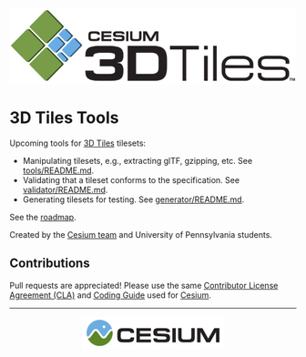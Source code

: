 <p align="center"><img src="figures/Cesium3DTiles.png" /></p>

# 3D Tiles Tools

Upcoming tools for [3D Tiles](https://github.com/AnalyticalGraphicsInc/3d-tiles/blob/master/README.md) tilesets:
* Manipulating tilesets, e.g., extracting glTF, gzipping, etc.  See [tools/README.md](https://github.com/AnalyticalGraphicsInc/3d-tiles-tools/blob/master/tools/README.md).
* Validating that a tileset conforms to the specification.  See [validator/README.md](https://github.com/AnalyticalGraphicsInc/3d-tiles-tools/blob/master/validator/README.md).
* Generating tilesets for testing.  See [generator/README.md](https://github.com/AnalyticalGraphicsInc/3d-tiles-tools/blob/master/generator/README.md).

See the [roadmap](https://github.com/AnalyticalGraphicsInc/3d-tiles-tools/issues/1).

Created by the <a href="http://cesiumjs.org/">Cesium team</a> and University of Pennsylvania students.

## Contributions

Pull requests are appreciated!  Please use the same [Contributor License Agreement (CLA)](https://github.com/AnalyticalGraphicsInc/cesium/blob/master/CONTRIBUTING.md) and [Coding Guide](https://github.com/AnalyticalGraphicsInc/cesium/blob/master/Documentation/Contributors/CodingGuide/README.md) used for [Cesium](http://cesiumjs.org/).

---

<p align="center">
<a href="http://cesiumjs.org/"><img src="figures/cesium.png" /></a>
</p>
